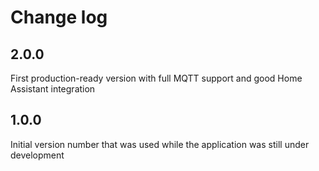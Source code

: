 # Change log

## 2.0.0

First production-ready version with full MQTT support and good Home Assistant integration

## 1.0.0

Initial version number that was used while the application was still under development
